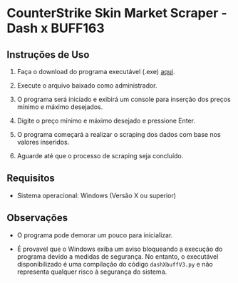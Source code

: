 # CounterStrike Skin Market Scraper - Dash x BUFF163

## Instruções de Uso

1. Faça o download do programa executável (.exe) [aqui](https://www.mediafire.com/file/4ojb2fcx35m7gje/DashxBUFF163v1.0.exe/file).

2. Execute o arquivo baixado como administrador. 

3. O programa será iniciado e exibirá um console para inserção dos preços mínimo e máximo desejados.

4. Digite o preço mínimo e máximo desejado e pressione Enter.

5. O programa começará a realizar o scraping dos dados com base nos valores inseridos.

6. Aguarde até que o processo de scraping seja concluído.

## Requisitos

- Sistema operacional: Windows (Versão X ou superior)

## Observações

- O programa pode demorar um pouco para inicializar.

- É provavel que o Windows exiba um aviso bloqueando a execução do programa devido a medidas de segurança. No entanto, o executável disponibilizado é uma compilação do código `dashXbuffV3.py` e não representa qualquer risco à segurança do sistema.
